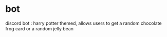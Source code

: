 # bot
discord bot : harry potter themed, allows users to get a random chocolate frog card or a random jelly bean
